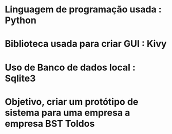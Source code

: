  # Linguagem de programação usada : Python
 # Biblioteca usada para criar GUI : Kivy
 # Uso de Banco de dados local : Sqlite3

# Objetivo, criar um protótipo de sistema para uma empresa a empresa BST Toldos
